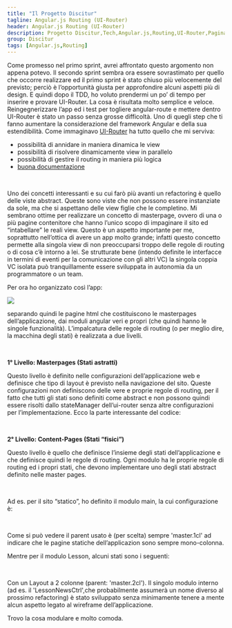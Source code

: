```yaml
---
title: "Il Progetto Discitur"
tagline: Angular.js Routing (UI-Router)
header: Angular.js Routing (UI-Router)
description: Progetto Discitur,Tech,Angular.js,Routing,UI-Router,Pagination
group: Discitur
tags: [Angular.js,Routing]
---
```


<!-- Markup JSON-LD generato da Assistente per il markup dei dati strutturati di Google. -->
<script type="application/ld+json">
{
  "@context" : "http://schema.org",
  "@type" : "Article",
  "name" : "Angular.js Routing (UI-Router)",
  "author" : {
    "@type" : "Person",
    "name" : "williamverdolini"
  },
  "datePublished" : "2014-01-28",
  "articleSection" : [ "Angular.js", "Routing" ],
  "url" : "http://williamverdolini.github.io/2014/01/28/discitur-Routing/"
}
</script>

Come promesso nel primo sprint, avrei affrontato questo argomento non
appena potevo. Il secondo sprint sembra ora essere sovrastimato per quello che
occorre realizzare ed il primo sprint è stato chiuso più velocemente del
previsto; perciò è l’opportunità giusta per approfondire alcuni aspetti più di
design. E quindi dopo il TDD, ho voluto prendermi un po’ di tempo per inserire
e provare UI-Router. La cosa è risultata molto semplice e veloce.
Reingegnerizzare l’app ed i test per togliere angular-route e mettere dentro
UI-Router è stato un passo senza grosse difficoltà. Uno di quegli step che ti
fanno aumentare la considerazione del framework Angular e della sua
estendibilità. Come immaginavo <a href="https://github.com/angular-ui/ui-router" target="_blank">UI-Router</a>
ha tutto quello che mi serviva:

- possibilità di annidare in maniera dinamica
     le view
- possibilità di risolvere dinamicamente view
     in parallelo
- possibilità di gestire il routing in maniera
     più logica
- <a href="https://github.com/angular-ui/ui-router/wiki" target="_blank">buona documentazione</a>

 

Uno dei concetti interessanti e su cui farò più avanti un refactoring è
quello delle viste abstract. Queste sono viste che non possono essere
instanziate da sole, ma che si aspettano delle view figlie che le completino.
Mi sembrano ottime per realizzare un concetto di masterpage, ovvero di una o
più pagine contenitore che hanno l’unico scopo di impaginare il sito ed
“intabellare” le reali view. Questo è un aspetto importante per me, soprattutto
nell’ottica di avere un app molto grande; infatti questo concetto permette alla
singola view di non preoccuparsi troppo delle regole di routing o di cosa c’è
intorno a lei. Se strutturate bene (intendo definite le interfacce in termini
di eventi per la comunicazione con gli altri VC) la singola coppia VC isolata
può tranquillamente essere sviluppata in autonomia da un programmatore o un
team.

Per ora ho organizzato così l’app:

<img src="{{ BASE_PATH }}/images/discitur/masterpages.png" />


separando quindi le pagine html
che costituiscono le masterpages dell’applicazione, dai moduli angular veri e
propri (che quindi hanno le singole funzionalità). L’impalcatura delle regole
di routing (o per meglio dire, la macchina degli stati) è realizzata a due
livelli.

 

**1° Livello: Masterpages (Stati astratti)**

Questo livello è definito nelle
configurazioni dell’applicazione web e definisce che tipo di layout è previsto
nella navigazione del sito. Queste configurazioni non definiscono delle vere e
proprie regole di routing, per il fatto che tutti gli stati sono definiti come
abstract e non possono quindi essere risolti dallo stateManager dell’ui-router
senza altre configurazioni per l’implementazione. Ecco la parte interessante
del codice:


<script type="syntaxhighlighter" class="brush: javascript">
<![CDATA[
    .config(function ($stateProvider, $urlRouterProvider) {

        $stateProvider
            //MasterPages (Abstract States)
            .state('master', {
                url: '',
                abstract: true,
                templateUrl: 'masterpages/master.html'
            })
            // One Column Layout (Abstract States)
            .state('master.1cl', {
                url: '/project',
                abstract: true,
                parent: 'master',
                templateUrl: 'masterpages/1cl.html'
            })
            // Two Columns Layout (Abstract States)
            .state('master.2cl', {
                url: '',
                abstract: true,
                parent: 'master',
                templateUrl: 'masterpages/2cl.html'
            })
    })
]]></script> 


**2° Livello: Content-Pages (Stati “fisici”)**

Questo livello è quello che
definisce l’insieme degli stati dell’applicazione e che definisce quindi le
regole di routing. Ogni modulo ha le proprie regole di routing ed i propri stati,
che devono implementare uno degli stati abstract definito nelle master pages.

 

Ad es. per il sito “statico”, ho
definito il modulo main, la cui configurazione è:


<script type="syntaxhighlighter" class="brush: javascript">
<![CDATA[
    .config(function ($stateProvider, $urlRouterProvider) {
        // For any unmatched url, redirect to HomePage
        $urlRouterProvider.otherwise('/project/home');

        $stateProvider
            // Web Site (Content States)
            .state('master.1cl.home', {
                url: '/home',
                parent: 'master.1cl',
                templateUrl: 'modules/main/site/HomePage.html'
            })
            .state('master.1cl.mission', {
                url: '/mission',
                parent: 'master.1cl',
                templateUrl: 'modules/main/site/Project.html'
            })

    })
]]></script> 

Come si può vedere il parent usato è (per scelta) sempre 'master.1cl' ad indicare che le pagine statiche
dell’applicazion sono sempre mono-colonna.

Mentre per il modulo Lesson, alcuni stati sono i seguenti:


<script type="syntaxhighlighter" class="brush: javascript">
<![CDATA[
    .config(function ($stateProvider, $urlRouterProvider) {

        $stateProvider
            .state('lessonSearch', {
                url: '/lesson?keyword',
                parent: 'master.2cl',
                onEnter: function () {
                    console.log("Entering Lesson Search");
                },
                views: {
                    'sidebar': {
                        templateUrl: 'modules/lesson/sidebar.html'
                    },
                    'main': {
                        templateUrl: 'modules/lesson/LessonNews.html',
                        controller: 'LessonNewsCtrl',
                        resolve: {
                            lessonNewsData: function (LessonService, $stateParams) {
                                return LessonService.search($stateParams);
                            }

                        }
                    }
                }
            })
            .state('404lesson', {
                url: '/404lesson',
                parent: 'master.2cl',
                views: {
                    'sidebar': {
                        templateUrl: 'modules/lesson/sidebar.html'
                    },
                    'main':{
                        controller: 'Lesson404Ctrl',
                        templateUrl: 'modules/lesson/Lesson404.html',
                        onEnter: function () {
                            console.log("master.2cl.404lesson");
                        }
                    }
                }
            });
]]></script> 

Con un Layout a 2 colonne (parent: 'master.2cl'). Il singolo modulo interno (ad es. il 'LessonNewsCtrl',che probabilmente assumerà un nome diverso al
prossimo refactoring) è stato sviluppato senza minimamente tenere a mente alcun
aspetto legato al wireframe dell’applicazione.

Trovo la cosa modulare e molto comoda.
